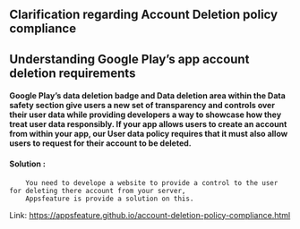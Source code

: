## Clarification regarding Account Deletion policy compliance


## Understanding Google Play’s app account deletion requirements


#### Google Play’s data deletion badge and Data deletion area within the Data safety section give users a new set of transparency and controls over their user data while providing developers a way to showcase how they treat user data responsibly. If your app allows users to create an account from within your app, our User data policy requires that  it must also allow users to request for their account to be deleted.

#### Solution :
```
    You need to develope a website to provide a control to the user for deleting there account from your server,
    Appsfeature is provide a solution on this.
```

Link: https://appsfeature.github.io/account-deletion-policy-compliance.html
